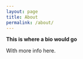 ```yaml
---
layout: page
title: About
permalink: /about/
---
```


**This is where a bio would go**

With more info here.
